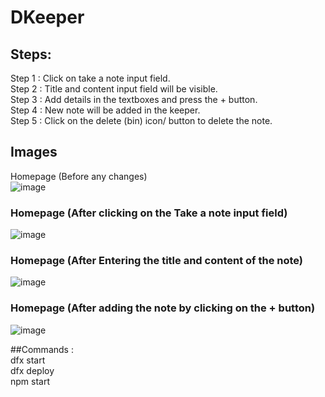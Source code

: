 # DKeeper  
  
## Steps:
Step 1 : Click on take a note input field.  
Step 2 : Title and content input field will be visible.  
Step 3 : Add details in the textboxes and press the + button.  
Step 4 : New note will be added in the keeper.  
Step 5 : Click on the delete (bin) icon/ button to delete the note.  
  
## Images  
Homepage (Before any changes)  
![image](https://user-images.githubusercontent.com/91786927/203783467-bad2bf4d-b3b8-49f0-adf6-7426c6463a0f.png)
  
###  Homepage (After clicking on the Take a note input field)  
![image](https://user-images.githubusercontent.com/91786927/203783635-743a7b66-8128-4082-8b71-bb3026afb545.png)  
  
###  Homepage (After Entering the title and content of the note)  
![image](https://user-images.githubusercontent.com/91786927/203783828-b07c3f4f-f796-4e47-addd-3423f4241ac2.png)  
  
###  Homepage (After adding the note by clicking on the + button)  
![image](https://user-images.githubusercontent.com/91786927/203783939-1a15ab43-3b80-4a4d-ab87-68eecfe1b696.png)  

  
##Commands :  
dfx start  
dfx deploy  
npm start  
